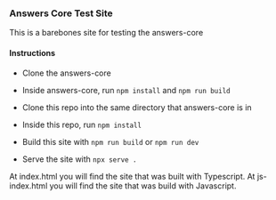 ### Answers Core Test Site

This is a barebones site for testing the answers-core

#### Instructions

- Clone the answers-core
- Inside answers-core, run `npm install` and `npm run build`

- Clone this repo into the same directory that answers-core is in
- Inside this repo, run `npm install`
- Build this site with `npm run build` or `npm run dev`
- Serve the site with `npx serve .`

At index.html you will find the site that was built with Typescript. At js-index.html you will find the site that was build with Javascript.